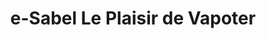 ---
title: "e-Sabel Le Plaisir de Vapoter"
url: /la-cote-saint-andre/e-sabel-le-plaisir-de-vapoter/
shop: E-Zigaretten
---